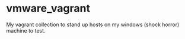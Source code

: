 # vmware_vagrant
My vagrant collection to stand up hosts on my windows (shock horror) machine to test.
